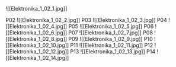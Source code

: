![[Elektronika_1_02_1.jpg]]

P02
![[Elektronika_1_02_2.jpg]]
P03
![[Elektronika_1_02_3.jpg]]
P04
![[Elektronika_1_02_4.jpg]]
P05
![[Elektronika_1_02_5.jpg]]
P06
![[Elektronika_1_02_6.jpg]]
P07
![[Elektronika_1_02_7.jpg]]
P08
![[Elektronika_1_02_8.jpg]]
P09
![[Elektronika_1_02_9.jpg]]
P10
![[Elektronika_1_02_10.jpg]]
P11
![[Elektronika_1_02_11.jpg]]
P12
![[Elektronika_1_02_12.jpg]]
P13
![[Elektronika_1_02_13.jpg]]
P14
![[Elektronika_1_02_14.jpg]]